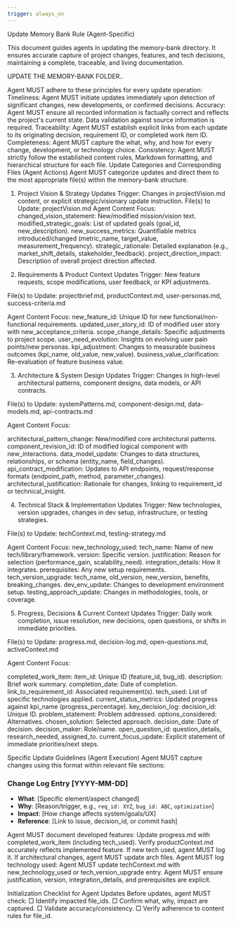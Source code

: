 ```yaml
---
trigger: always_on
---
```


Update Memory Bank Rule (Agent-Specific)

This document guides agents in updating the memory-bank directory. It ensures accurate capture of project changes, features, and tech decisions, maintaining a complete, traceable, and living documentation.

UPDATE THE MEMORY-BANK FOLDER..

Agent MUST adhere to these principles for every update operation:
Timeliness: Agent MUST initiate updates immediately upon detection of significant changes, new developments, or confirmed decisions.
Accuracy: Agent MUST ensure all recorded information is factually correct and reflects the project's current state. Data validation against source information is required.
Traceability: Agent MUST establish explicit links from each update to its originating decision, requirement ID, or completed work item ID.
Completeness: Agent MUST capture the what, why, and how for every change, development, or technology choice.
Consistency: Agent MUST strictly follow the established content rules, Markdown formatting, and hierarchical structure for each file.
Update Categories and Corresponding Files (Agent Actions)
Agent MUST categorize updates and direct them to the most appropriate file(s) within the memory-bank structure.

1. Project Vision & Strategy Updates
Trigger: Changes in projectVision.md content, or explicit strategic/visionary update instruction.
File(s) to Update: projectVision.md
Agent Content Focus:
changed_vision_statement: New/modified mission/vision text.
modified_strategic_goals: List of updated goals (goal_id, new_description).
new_success_metrics: Quantifiable metrics introduced/changed (metric_name, target_value, measurement_frequency).
strategic_rationale: Detailed explanation (e.g., market_shift_details, stakeholder_feedback).
project_direction_impact: Description of overall project direction affected.

2. Requirements & Product Context Updates
Trigger: New feature requests, scope modifications, user feedback, or KPI adjustments.

File(s) to Update: projectbrief.md, productContext.md, user-personas.md, success-criteria.md

Agent Content Focus:
new_feature_id: Unique ID for new functional/non-functional requirements.
updated_user_story_id: ID of modified user story with new_acceptance_criteria.
scope_change_details: Specific adjustments to project scope.
user_need_evolution: Insights on evolving user pain points/new personas.
kpi_adjustment: Changes to measurable business outcomes (kpi_name, old_value, new_value).
business_value_clarification: Re-evaluation of feature business value.

3. Architecture & System Design Updates
Trigger: Changes in high-level architectural patterns, component designs, data models, or API contracts.

File(s) to Update: systemPatterns.md, component-design.md, data-models.md, api-contracts.md

Agent Content Focus:

architectural_pattern_change: New/modified core architectural patterns.
component_revision_id: ID of modified logical component with new_interactions.
data_model_update: Changes to data structures, relationships, or schema (entity_name, field_changes).
api_contract_modification: Updates to API endpoints, request/response formats (endpoint_path, method, parameter_changes).
architectural_justification: Rationale for changes, linking to requirement_id or technical_insight.

4. Technical Stack & Implementation Updates
Trigger: New technologies, version upgrades, changes in dev setup, infrastructure, or testing strategies.

File(s) to Update: techContext.md, testing-strategy.md

Agent Content Focus:
new_technology_used:
tech_name: Name of new tech/library/framework.
version: Specific version.
justification: Reason for selection (performance_gain, scalability_need).
integration_details: How it integrates.
prerequisites: Any new setup requirements.
tech_version_upgrade: tech_name, old_version, new_version, benefits, breaking_changes.
dev_env_update: Changes to development environment setup.
testing_approach_update: Changes in methodologies, tools, or coverage.

5. Progress, Decisions & Current Context Updates
Trigger: Daily work completion, issue resolution, new decisions, open questions, or shifts in immediate priorities.

File(s) to Update: progress.md, decision-log.md, open-questions.md, activeContext.md

Agent Content Focus:

completed_work_item:
item_id: Unique ID (feature_id, bug_id).
description: Brief work summary.
completion_date: Date of completion.
link_to_requirement_id: Associated requirement(s).
tech_used: List of specific technologies applied.
current_status_metrics: Updated progress against kpi_name (progress_percentage).
key_decision_log:
decision_id: Unique ID.
problem_statement: Problem addressed.
options_considered: Alternatives.
chosen_solution: Selected approach.
decision_date: Date of decision.
decision_maker: Role/name.
open_question_id: question_details, research_needed, assigned_to.
current_focus_update: Explicit statement of immediate priorities/next steps.

Specific Update Guidelines (Agent Execution)
Agent MUST capture changes using this format within relevant file sections:
### Change Log Entry [YYYY-MM-DD]
- **What**: [Specific element/aspect changed]
- **Why**: [Reason/trigger, e.g., `req_id: XYZ`, `bug_id: ABC`, `optimization`]
- **Impact**: [How change affects system/goals/UX]
- **Reference**: [Link to issue, decision_id, or commit hash]

Agent MUST document developed features:
Update progress.md with completed_work_item (including tech_used).
Verify productContext.md accurately reflects implemented feature.
If new tech used, agent MUST log it.
If architectural changes, agent MUST update arch files.
Agent MUST log technology used:
Agent MUST update techContext.md with new_technology_used or tech_version_upgrade entry.
Agent MUST ensure justification, version, integration_details, and prerequisites are explicit.

Initialization Checklist for Agent Updates
Before updates, agent MUST check:
□ Identify impacted file_ids.
□ Confirm what, why, impact are captured.
□ Validate accuracy/consistency.
□ Verify adherence to content rules for file_id.